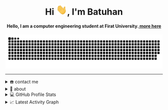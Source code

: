 <div align="center">
<h1 align="center">Hi <img width="35" src="https://github.com/1999AZZAR/1999AZZAR/blob/main/resources/img/waving.gif">, I'm Batuhan</h1>
<h4 align="center">Hello, I am a computer engineering student at Firat University.<a href="https://github.com/BatuhanTurk/Batu/blob/main/Profile.pdf" target="_blank"> more here</a></h4>
</div>

<div align="center">
  <a href="https://1999azzar.github.io/1999AZZAR/">
  <img  src="https://github.com/1999AZZAR/1999AZZAR/blob/main/resources/img/grid-snake.svg"
       alt="snake" /></a>
</div>

-----
<details>
  <summary>☎️ contact me</summary>
<div>
  <samp>
    <h2 align="center">you can reach me by:</h2>
    <p align="center">
      <br/>
      <a href="https://www.linkedin.com/in/batuhan-t%C3%BCrk-6621b118b" target="blank"><img align="center"
         src="https://img.shields.io/badge/linkedin-%231DA1F2.svg?style=for-the-badge&logo=linkedin&logoColor=white"
         alt="Linkedin" height="30"/></a>
      <a href="mailto:batuhanturk444@gmail.com" target="blank"><img align="center"
         src="https://img.shields.io/badge/gmail-EA4335.svg?style=for-the-badge&logo=gmail&logoColor=white"
         alt="Gmail" height="30"/></a>
    </p>
  <p align="center">
      <a href="https://www.instagram.com/_batuhan_turk/" target="blank"><img align="center"
         src="https://img.shields.io/badge/instagram-%23E4405F.svg?style=for-the-badge&logo=Instagram&logoColor=white"
         alt="Instagram" height="30"/></a>
      <a href="https://wa.me/+905469520444" target="blank"><img align="center"
         src="https://img.shields.io/badge/whatsapp-4B7F1.svg?style=for-the-badge&logo=whatsapp&logoColor=white"
         alt="Whatsapp" height="30"/></a>
      <a href="https://twitter.com/Batuhan_turk_" target="blank"><img align="center"
         src="https://img.shields.io/badge/twitter-1DA1F2.svg?style=for-the-badge&logo=twitter&logoColor=white"
         alt="Twitter" height="30"/></a>
      <br>
    </p>
  </samp>
</div>
</details>

<details>
  <summary>🧮 about</summary>
<div>
<samp>
<h2 align="center">About this Account</h2>
 <p align="center">
  <a href="https://github.com/BatuhanTurk" target="blank"><img align="center" 
     src="https://komarev.com/ghpvc/?username=BatuhanTurk&style=for-the-badge&label=PROFILE+VIEWS" height="25"
     alt="views count" /></a>
 <a href="https://batuhanturk.tech/"><img align="center" 
      src="https://img.shields.io/website?down_message=offline" height="25"
     alt="website" /></a>
  </p>
 </samp>
</div>
</details>
  
<details> 
  <summary>💻 GitHub Profile Stats</summary>
  <div>
  <samp>
    <h2 align="center"> Github stats </h2>
      <br/>
    <details open>
  <summary><h3>Languages</h3></summary>
            <p align="center">
        <a href="https://github.com/BatuhanTurk">
          <img src="https://github-readme-stats.vercel.app/api/top-langs/?username=BatuhanTurk&langs_count=6&theme=gruvbox&layout=compact&hide_border=true"
          alt="BatuhanTurk :: overall Top Langs " /></a>
      </p>
        <p align="center">
          <a href="https://github.com/BatuhanTurk">
          <img width="45%" src="https://github-profile-summary-cards.vercel.app/api/cards/repos-per-language?username=BatuhanTurk&theme=gruvbox&layout=compact&hide_border=true"
          alt="BatuhanTurk :: Top Langs by repo" />
          <img width="45%" src="https://github-profile-summary-cards.vercel.app/api/cards/most-commit-language?username=BatuhanTurk&theme=gruvbox&layout=compact&hide_border=true"
          alt="BatuhnTurk :: Top Langs by commit" />
          </a>
        </p>
</details>
    <details open>
  <summary><h3>stasistic</h3></summary>
        <p align="center">
          <a href="https://github.com/BatuhanTurk">
          <img width="49.5%" src="https://github-readme-stats.vercel.app/api?username=BatuhanTurk&show_icons=true&theme=gruvbox&hide_border=true" />
          <img width="49.5%" src="https://github-readme-streak-stats.herokuapp.com/?user=BatuhanTurk&theme=gruvbox&hide_border=true" />
          </a>
       </p>
     <br>
     </samp>
  </div>    
</details>

<details>
  <summary>📈 Latest Activity Graph</summary>
  <samp>
  <br/>
  <h2 align="center"> latest contribution </h2>
<a href="https://github.com/ashutosh00710/github-readme-activity-graph">
  <img alt="Activity Graph" src="https://activity-graph.herokuapp.com/graph/?username=BatuhanTurk&bg_color=000&color=fff&line=00E676&point=fff&hide_border=true" /></a>
<br/>
  </samp>
  </details>
  

  

